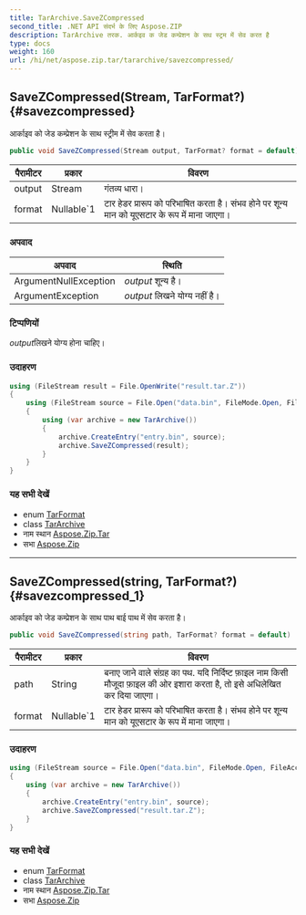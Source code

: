 ```yaml
---
title: TarArchive.SaveZCompressed
second_title: .NET API संदर्भ के लिए Aspose.ZIP
description: TarArchive तरक. आर्कइव क जेड कम्प्रेशन के सथ स्ट्रम में सेव करत है
type: docs
weight: 160
url: /hi/net/aspose.zip.tar/tararchive/savezcompressed/
---
```

## SaveZCompressed(Stream, TarFormat?) {#savezcompressed}

आर्काइव को जेड कम्प्रेशन के साथ स्ट्रीम में सेव करता है।

```csharp
public void SaveZCompressed(Stream output, TarFormat? format = default)
```

| पैरामीटर | प्रकार | विवरण |
| --- | --- | --- |
| output | Stream | गंतव्य धारा। |
| format | Nullable`1 | टार हेडर प्रारूप को परिभाषित करता है। संभव होने पर शून्य मान को यूएसटार के रूप में माना जाएगा। |

### अपवाद

| अपवाद | स्थिति |
| --- | --- |
| ArgumentNullException | *output* शून्य है। |
| ArgumentException | *output* लिखने योग्य नहीं है। |

### टिप्पणियों

*output*लिखने योग्य होना चाहिए।

### उदाहरण

```csharp
using (FileStream result = File.OpenWrite("result.tar.Z"))
{
    using (FileStream source = File.Open("data.bin", FileMode.Open, FileAccess.Read))
    {
        using (var archive = new TarArchive())
        {
            archive.CreateEntry("entry.bin", source);
            archive.SaveZCompressed(result);
        }
    }
}
```

### यह सभी देखें

* enum [TarFormat](../../tarformat/)
* class [TarArchive](../)
* नाम स्थान [Aspose.Zip.Tar](../../tararchive/)
* सभा [Aspose.Zip](../../../)

---

## SaveZCompressed(string, TarFormat?) {#savezcompressed_1}

आर्काइव को जेड कम्प्रेशन के साथ पाथ बाई पाथ में सेव करता है।

```csharp
public void SaveZCompressed(string path, TarFormat? format = default)
```

| पैरामीटर | प्रकार | विवरण |
| --- | --- | --- |
| path | String | बनाए जाने वाले संग्रह का पथ. यदि निर्दिष्ट फ़ाइल नाम किसी मौजूदा फ़ाइल की ओर इशारा करता है, तो इसे अधिलेखित कर दिया जाएगा। |
| format | Nullable`1 | टार हेडर प्रारूप को परिभाषित करता है। संभव होने पर शून्य मान को यूएसटार के रूप में माना जाएगा। |

### उदाहरण

```csharp
using (FileStream source = File.Open("data.bin", FileMode.Open, FileAccess.Read))
{
    using (var archive = new TarArchive())
    {
        archive.CreateEntry("entry.bin", source);
        archive.SaveZCompressed("result.tar.Z");
    }
}
```

### यह सभी देखें

* enum [TarFormat](../../tarformat/)
* class [TarArchive](../)
* नाम स्थान [Aspose.Zip.Tar](../../tararchive/)
* सभा [Aspose.Zip](../../../)


